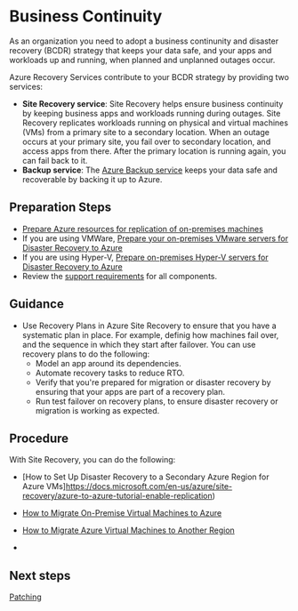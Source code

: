 # Business Continuity

As an organization you need to adopt a business continunity and disaster recovery (BCDR) strategy that keeps your data safe, and your apps and workloads up and running, when planned and unplanned outages occur.

Azure Recovery Services contribute to your BCDR strategy by providing two services:

  - **Site Recovery service**: Site Recovery helps ensure business continuity by keeping business apps and workloads running during outages. Site Recovery replicates workloads running on physical and virtual machines (VMs) from a primary site to a secondary location. When an outage occurs at your primary site, you fail over to secondary location, and access apps from there. After the primary location is running again, you can fail back to it.
  - **Backup service**: The [Azure Backup service](https://docs.microsoft.com/azure/backup/) keeps your data safe and recoverable by backing it up to Azure.


## Preparation Steps
- [Prepare Azure resources for replication of on-premises machines](https://docs.microsoft.com/en-us/azure/site-recovery/tutorial-prepare-azure)
- If you are using VMWare, [Prepare your on-premises VMware servers for Disaster Recovery to Azure](https://docs.microsoft.com/en-us/azure/site-recovery/vmware-azure-tutorial-prepare-on-premises)
- If you are using Hyper-V, [Prepare on-premises Hyper-V servers for Disaster Recovery to Azure](https://docs.microsoft.com/en-us/azure/site-recovery/hyper-v-prepare-on-premises-tutorial)
- Review the [support requirements](https://docs.microsoft.com/en-us/azure/site-recovery/azure-to-azure-support-matrix) for all components.
 
## Guidance

- Use Recovery Plans in Azure Site Recovery to ensure that you have a systematic plan in place. For example, definig how machines fail over, and the sequence in which they start after failover. You can use recovery plans to do the following:
  - Model an app around its dependencies.
  - Automate recovery tasks to reduce RTO.
  - Verify that you're prepared for migration or disaster recovery by ensuring that your apps are part of a recovery plan.
  - Run test failover on recovery plans, to ensure disaster recovery or migration is working as expected.



## Procedure
With Site Recovery, you can do the following:

- [How to Set Up Disaster Recovery to a Secondary Azure Region for Azure VMs]https://docs.microsoft.com/en-us/azure/site-recovery/azure-to-azure-tutorial-enable-replication)
- [How to Migrate On-Premise Virtual Machines to Azure](https://docs.microsoft.com/en-us/azure/site-recovery/migrate-tutorial-on-premises-azure)
- [How to Migrate Azure Virtual Machines to Another Region](https://docs.microsoft.com/en-us/azure/site-recovery/azure-to-azure-tutorial-migrate)

- 
## Next steps
[Patching](https://github.com/nmcgregor/Azure-Security/blob/master/4.5-Patching.md)
